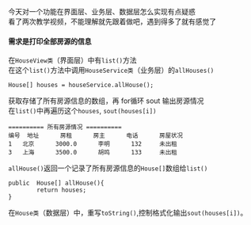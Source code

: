 今天对一个功能在界面层、业务层、数据层怎么实现有点疑惑  
看了两次教学视频，不能理解就先跟着做吧，遇到得多了就有感觉了  
  
#### 需求是打印全部房源的信息  
  
在`HouseView类`（界面层）中有`list()`方法  
在这个`list()`方法中调用`HouseService类`（业务层）的`allHouses()`  
```
House[] houses = houseService.allHouse();
```  
获取存储了所有房源信息的数组，再 for循环 sout 输出房源情况  
在`list()`中再遍历这个`houses`, `sout(houses[i])`  
```
========== 所有房源情况 ==========
编号	地址		房租		房主		电话		房屋状况
1	北京		3000.0		李明		132		未出租
3	上海		3500.0		胡鸣		133		未出租
```
`allHouse()`返回一个记录了所有房源信息的`House[]`数组给`list()`  
```
public  House[] allHouse(){
        return houses;
}
```  

  
在`House类`（数据层）中，重写`toString()`,控制格式化输出`sout(houses[i])`。
